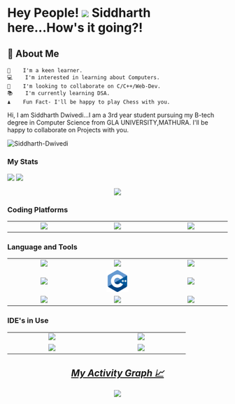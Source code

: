 # Hey People! <img src="https://raw.githubusercontent.com/thepranaygupta/thepranaygupta/main/src/wave.gif" width="30px"> Siddharth here...How's it going?!
## 🚀 About Me
    👀    I'm a keen learner.
    💻    I'm interested in learning about Computers.
    👬    I'm looking to collaborate on C/C++/Web-Dev.
    📚    I'm currently learning DSA.
    ♟️    Fun Fact- I'll be happy to play Chess with you.
Hi, I am Siddharth Dwivedi...I am a 3rd year student pursuing my B-tech degree in Computer Science from GLA UNIVERSITY,MATHURA. I'll be happy to collaborate on Projects with you.

<p align="left"> <img src="https://komarev.com/ghpvc/?username=Siddharth-Dwivedi&label=Profile%20views&color=0e75b6&style=flat" alt="Siddharth-Dwivedi" /> </p>

### My Stats
<p>
 <span align="left">
<img width="56%" align="center" src="https://github-readme-stats.vercel.app/api?username=Siddharth-Dwivedi&show_icons=true&theme=chartreuse-dark"> 
    </span>
    <span align="right">
    <img width="40%" align="center" src="https://github-readme-stats.vercel.app/api/top-langs/?username=Siddharth-Dwivedi&theme=chartreuse-dark">
    </span></p>
    <p align="center">
<img width="50%" align="center" src="https://github-readme-streak-stats.herokuapp.com/?user=Siddharth-Dwivedi&theme=chartreuse-dark" />
</p>

### Coding Platforms

<table width="100">
<tr>
    <td align='center' width="190">
        <a href="https://www.hackerrank.com/Sid_Dwivedi" target="_blank"><img src="https://img.shields.io/badge/-Hackerrank-2EC866?style=for-the-badge&logo=HackerRank&logoColor=white" width="150"></a>
    </td>
    <td align='center' width="190">
        <a href="https://www.codechef.com/users/sid_best_0111" target="_blank"><img src="https://img.shields.io/badge/Codechef-%23B92B27.svg?&style=for-the-badge&logo=Codechef&logoColor=white" width="150"></a>
    </td>
    <td align='center' width="190">
        <a href="https://codeforces.com/profile/Siddharth_0111" target="_blank"><img src="https://codeforces.org/s/17292/images/codeforces-sponsored-by-ton.png" width="150"></a>
    </td>
</tr>
</table>

### Language and Tools

<table width="100">
<tr>
    <td align='center' width="190">
        <a href="https://flutter.dev/" target="_blank"><img src="https://www.vectorlogo.zone/logos/flutterio/flutterio-ar21.svg"></a>
    </td>
    <td align='center' width="190">
        <a href="https://www.java.com/en/" target="_blank"><img src="https://www.vectorlogo.zone/logos/java/java-ar21.svg"></a>
    </td>
    <td align='center' width="190">
        <a href="https://www.w3schools.com/js/" target="_blank"><img src="https://www.vectorlogo.zone/logos/javascript/javascript-ar21.svg"></a>
    </td>
</tr>
<tr>
    <td align='center' width="190">
        <a href="https://www.w3schools.com/html/" target="_blank"><img src="https://www.vectorlogo.zone/logos/w3_html5/w3_html5-ar21.svg" width="120"></a>
    </td>
    <td align='center' width="190">
        <a href="https://www.w3schools.com/CPP/default.asp" target="_blank"><img src="https://github.com/devicons/devicon/blob/master/icons/cplusplus/cplusplus-original.svg" width="50"></a>
    </td>
     <td align='center' width="190">
        <a href="https://git-scm.com/" target="_blank"><img src="https://github.com/detain/svg-logos/blob/master/svg/git.svg" width="80"></a>
    </td>
</tr>
<tr>
    <td align='center'>
        <a href="https://www.w3schools.com/css/" target="_blank"><img src="https://www.vectorlogo.zone/logos/netlifyapp_watercss/netlifyapp_watercss-ar21.svg" width="100"></a>
    </td>
    <td align='center'>
        <a href="https://www.python.org/" target="_blank"><img src="https://www.vectorlogo.zone/logos/python/python-official.svg" width="100"></a>
    </td>
    <td align='center'>
        <a href="https://dart.dev/" target="_blank"><img src="https://www.vectorlogo.zone/logos/dartlang/dartlang-official.svg" width="100"></a>
    </td>
</tr>
</table>

### IDE's in Use

<table width="100">
<tr>
    <td align='center' width="190">
        <a href="https://code.visualstudio.com/" target="_blank"><img src="https://www.vectorlogo.zone/logos/visualstudio_code/visualstudio_code-ar21.svg" width="120"></a>
    </td>
    <td align='center' width="190">
        <a href="https://www.jetbrains.com/pycharm/" target="_blank"><img src="https://seeklogo.com/images/P/pycharm-logo-51B1427388-seeklogo.com.png" width="60"></a>
  </td>
</tr>
<tr>
  <td align='center' width="190">
        <a href="https://www.jetbrains.com/idea/" target="_blank"><img src="https://seeklogo.com/images/I/intellij-idea-logo-F0395EF783-seeklogo.com.png" width="60"></a>
  </td>
  </td>
  <td align='center' width="190">
        <a href="https://developer.android.com/studio" target="_blank"><img src="https://img.icons8.com/color/344/android-studio--v3.png" width="60"></a>
  </td>
</tr>
</table>


<h2 align='center'><i><a href="https://github.com/Siddharth-Dwivedi/github-readme-activity-graph">My Activity Graph 📈</i></h2>
<p align="center">
<a href="https://github.com/Siddharth-Dwivedi/github-readme-activity-graph">
 <img src="https://activity-graph.herokuapp.com/graph?username=Siddharth-Dwivedi&theme=react-dark&area=true&hide_border=true" width="100%">
</a>
    </p>


<!---
Siddharth-Dwivedi/Siddharth-Dwivedi is a ✨ special ✨ repository because its `README.md` (this file) appears on your GitHub profile.
You can click the Preview link to take a look at your changes.
--->
